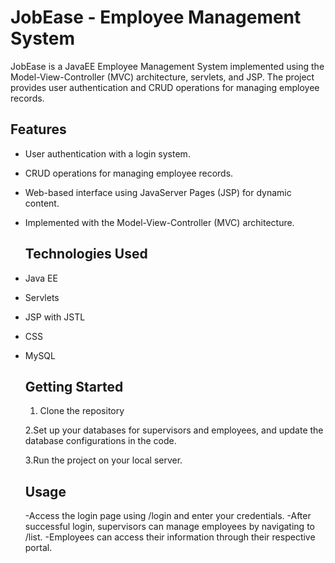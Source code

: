 # JobEase - Employee Management System
JobEase is a JavaEE Employee Management System implemented using the Model-View-Controller (MVC) architecture, servlets, and JSP.
The project provides user authentication and CRUD operations for managing employee records.
## Features

- User authentication with a login system.
- CRUD operations for managing employee records.
- Web-based interface using JavaServer Pages (JSP) for dynamic content.
- Implemented with the Model-View-Controller (MVC) architecture.

  ## Technologies Used

- Java EE
- Servlets
- JSP with JSTL
- CSS
- MySQL

  ## Getting Started
  1. Clone the repository
     
  2.Set up your databases for supervisors and employees, and update the database configurations in the code.

  3.Run the project on your local server.
  ## Usage  
  -Access the login page using /login and enter your credentials.
  -After successful login, supervisors can manage employees by navigating to /list.
  -Employees can access their information through their respective portal.
  
   
